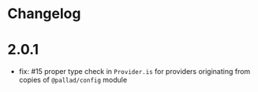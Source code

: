 # Changelog

# 2.0.1
* fix: #15 proper type check in `Provider.is` for providers originating from copies of `@pallad/config` module
